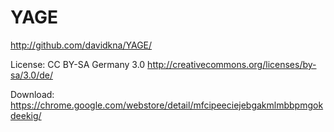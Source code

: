 YAGE
====
http://github.com/davidkna/YAGE/

License: CC BY-SA Germany 3.0 http://creativecommons.org/licenses/by-sa/3.0/de/

Download: https://chrome.google.com/webstore/detail/mfcipeeciejebgakmlmbbpmgokdeekig/